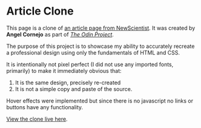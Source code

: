 # Article Clone
This page is a clone of [an article page from NewScientist](https://www.newscientist.com/article/2286218-ancient-lake-in-marss-gale-crater-may-have-actually-been-a-small-pond/). It was created by **Angel Cornejo** as part of *[The Odin Project](https://www.theodinproject.com/)*. 

The purpose of this project is to showcase my ability to accurately recreate a professional design using only the fundamentals of HTML and CSS.

It is intentionally not pixel perfect (I did not use any imported fonts, primarily) to make it immediately obvious that:
1. It is the same design, precisely re-created
2. It is not a simple copy and paste of the source.

Hover effects were implemented but since there is no javascript no links or buttons have any functionality.

[View the clone live here](https://cornejoangel.github.io/article-clone/).

